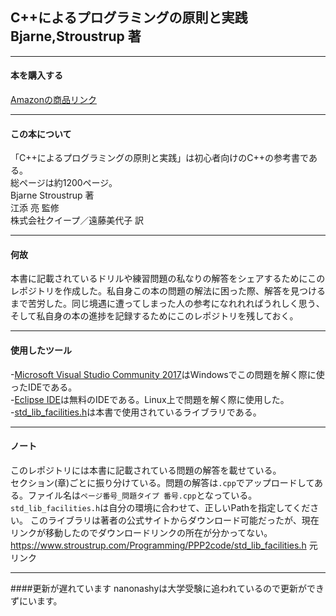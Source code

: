 ## C++によるプログラミングの原則と実践　Bjarne,Stroustrup 著
***
#### 本を購入する
[Amazonの商品リンク](https://www.amazon.co.jp/C-%E3%81%AB%E3%82%88%E3%82%8B%E3%83%97%E3%83%AD%E3%82%B0%E3%83%A9%E3%83%9F%E3%83%B3%E3%82%B0%E3%81%AE%E5%8E%9F%E5%89%87%E3%81%A8%E5%AE%9F%E8%B7%B5-Bjarne-Stroustrup/dp/4048930516)
***
#### この本について
「C++によるプログラミングの原則と実践」は初心者向けのC++の参考書である。<br> 総ページは約1200ページ。<br>
Bjarne Stroustrup 著 <br>
江添 亮 監修 <br>
株式会社クイープ／遠藤美代子 訳 <br>
***
#### 何故
本書に記載されているドリルや練習問題の私なりの解答をシェアするためにこのレポジトリを作成した。私自身この本の問題の解法に困った際、解答を見つけるまで苦労した。同じ境遇に遭ってしまった人の参考になれれればうれしく思う、そして私自身の本の進捗を記録するためにこのレポジトリを残しておく。
***
#### 使用したツール
-[Microsoft Visual Studio Community 2017](https://my.visualstudio.com/Downloads?q=visual%20studio%202017&wt.mc_id=o~msft~vscom~older-downloads)はWindowsでこの問題を解く際に使ったIDEである。 <br>
-[Eclipse IDE](https://www.eclipse.org/downloads/)は無料のIDEである。Linux上で問題を解く際に使用した。 <br>
-[std_lib_facilities.h](https://raw.githubusercontent.com/nanonashy/Principle-and-Practice-Using-Cpp-Second-Edition-JP/master/std_lib_facilities.h)は本書で使用されているライブラリである。 <br>
***
#### ノート
このレポジトリには本書に記載されている問題の解答を載せている。 <br>
セクション(章)ごとに振り分けている。問題の解答は`.cpp`でアップロードしてある。ファイル名は`ページ番号_問題タイプ 番号.cpp`となっている。 <br>
`std_lib_facilities.h`は自分の環境に合わせて、正しいPathを指定してください。 このライブラリは著者の公式サイトからダウンロード可能だったが、現在リンクが移動したのでダウンロードリンクの所在が分かってない。<br>
https://www.stroustrup.com/Programming/PPP2code/std_lib_facilities.h 元リンク
***
####更新が遅れています
nanonashyは大学受験に追われているので更新ができずにいます。
